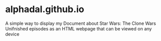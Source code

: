 # alphadal.github.io
A simple way to display my Document about Star Wars: The Clone Wars Unifnished episodes as an HTML webpage that can be viewed on any device
